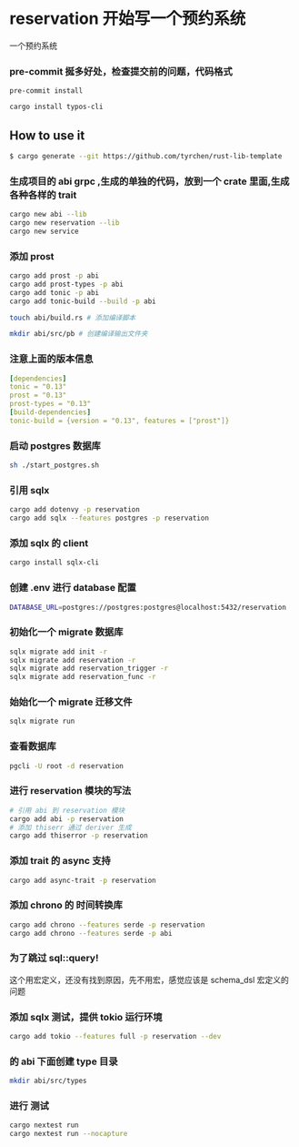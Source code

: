 # reservation 开始写一个预约系统

一个预约系统

### pre-commit 挻多好处，检查提交前的问题，代码格式

```
pre-commit install
```

```bash
cargo install typos-cli

```

## How to use it

```bash
$ cargo generate --git https://github.com/tyrchen/rust-lib-template
```

### 生成项目的 abi grpc ,生成的单独的代码，放到一个 crate 里面,生成各种各样的 trait

```bash
cargo new abi --lib
cargo new reservation --lib
cargo new service
```

### 添加 prost

```bash
cargo add prost -p abi
cargo add prost-types -p abi
cargo add tonic -p abi
cargo add tonic-build --build -p abi

touch abi/build.rs # 添加编译脚本

mkdir abi/src/pb # 创建编译输出文件夹
```

### 注意上面的版本信息

```yaml
[dependencies]
tonic = "0.13"
prost = "0.13"
prost-types = "0.13"
[build-dependencies]
tonic-build = {version = "0.13", features = ["prost"]}
```

### 启动 postgres 数据库

```bash
sh ./start_postgres.sh
```

### 引用 sqlx

```bash
cargo add dotenvy -p reservation
cargo add sqlx --features postgres -p reservation
```

### 添加 sqlx 的 client

```bash
cargo install sqlx-cli
```

### 创建 .env 进行 database 配置

```bash
DATABASE_URL=postgres://postgres:postgres@localhost:5432/reservation
```

### 初始化一个 migrate 数据库

```bash
sqlx migrate add init -r
sqlx migrate add reservation -r
sqlx migrate add reservation_trigger -r
sqlx migrate add reservation_func -r
```

### 始始化一个 migrate 迁移文件

```bash
sqlx migrate run
```

### 查看数据库

```bash
pgcli -U root -d reservation
```

### 进行 reservation 模块的写法

```bash
# 引用 abi 到 reservation 模块
cargo add abi -p reservation
# 添加 thiserr 通过 deriver 生成
cargo add thiserror -p reservation
```

### 添加 trait 的 async 支持

```bash
cargo add async-trait -p reservation
```

### 添加 chrono 的 时间转换库

```bash
cargo add chrono --features serde -p reservation
cargo add chrono --features serde -p abi
```

### 为了跳过 sql::query!

这个用宏定义，还没有找到原因，先不用宏，感觉应该是 schema_dsl 宏定义的问题

### 添加 sqlx 测试，提供 tokio 运行环境

```bash
cargo add tokio --features full -p reservation --dev
```

### 的 abi 下面创建 type 目录

```bash
mkdir abi/src/types
```

### 进行 测试

```bash
cargo nextest run
cargo nextest run --nocapture
```
